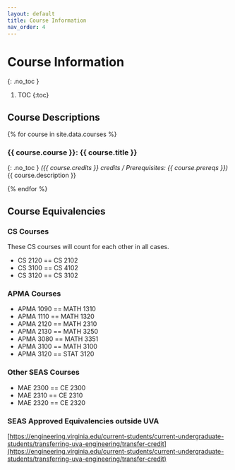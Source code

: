 ```yaml
---
layout: default
title: Course Information
nav_order: 4
---
```


# Course Information
{: .no_toc }

1. TOC
{:toc}

## Course Descriptions

{% for course in site.data.courses %}

### {{ course.course }}: {{ course.title }}
{: .no_toc }
_({{ course.credits }} credits  / Prerequisites: {{ course.prereqs }})_           
{{ course.description }}        

{% endfor %}

## Course Equivalencies

### CS Courses

These CS courses will count for each other in all cases.

* CS 2120 == CS 2102
* CS 3100 == CS 4102
* CS 3120 == CS 3102

### APMA Courses

* APMA 1090 == MATH 1310
* APMA 1110 == MATH 1320
* APMA 2120 == MATH 2310
* APMA 2130 == MATH 3250
* APMA 3080 == MATH 3351
* APMA 3100 == MATH 3100
* APMA 3120 == STAT 3120

### Other SEAS Courses

* MAE 2300 == CE 2300
* MAE 2310 == CE 2310
* MAE 2320 == CE 2320

### SEAS Approved Equivalencies outside UVA

[https://engineering.virginia.edu/current-students/current-undergraduate-students/transferring-uva-engineering/transfer-credit](https://engineering.virginia.edu/current-students/current-undergraduate-students/transferring-uva-engineering/transfer-credit)